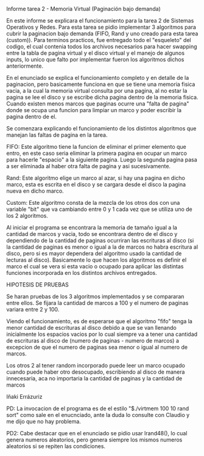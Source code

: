 Informe tarea 2 - Memoria Virtual (Paginación bajo demanda)

En este informe se explicara el funcionamiento para la tarea 2 de Sistemas Operativos y Redes. Para esta tarea se pidio implementar 3 algoritmos para cubrir la paginacion bajo demanda (FIFO, Rand y uno creado para esta tarea (custom)). Para terminos practicos, fue entregado todo el "esqueleto" del codigo, el cual contenia todos los archivos necesarios para hacer swapping entre la tabla de pagina virtual y el disco virtual y el manejo de algunos inputs, lo unico que falto por implementar fueron los algoritmos dichos anteriormente.

En el enunciado se explica el funcionamiento completo y en detalle de la paginacion, pero basicamente funciona en que se tiene una memoria fisica vacia, a la cual la memoria virtual consulta por una pagina, al no estar la pagina se lee el disco y se escribe dicha pagina dentro de la memoria fisica. Cuando existen menos marcos que paginas ocurre una "falta de pagina" donde se ocupa una funcion para limpiar un marco y poder escribir la pagina dentro de el.

Se comenzara explicando el funcionamiento de los distintos algoritmos que manejan las faltas de pagina en la tarea.

FIFO:
Este algoritmo tiene la funcion de eliminar el primer elemento que entro, en este caso seria eliminar la primera pagina en ocupar un marco para hacerle "espacio" a la siguiente pagina. Luego la segunda pagina pasa a ser eliminada al haber otra falta de pagina y asi sucesivamente.

Rand:
Este algoritmo elige un marco al azar, si hay una pagina en dicho marco, esta es escrita en el disco y se cargara desde el disco la pagina nueva en dicho marco.

Custom:
Este algoritmo consta de la mezcla de los otros dos con una variable "bit" que va cambiando entre 0 y 1 cada vez que se utiliza uno de los 2 algoritmos.

Al iniciar el programa se encontrara la memoria de tamaño igual a la cantidad de marcos y vacia, todo se encontrara dentro de el disco y dependiendo de la cantidad de paginas ocurriran las escrituras al disco (si la cantidad de paginas es menor o igual a la de marcos no habra escritura al disco, pero si es mayor dependera del algoritmo usado la cantidad de lecturas al disco). Basicamente lo que hacen los algoritmos es definir el marco el cual se vera si esta vacio o ocupado para aplicar las distintas funciones incorporada en los distintos archivos entregados.

HIPOTESIS DE PRUEBAS

Se haran pruebas de los 3 algoritmos implementados y se compararan entre ellos.
Se fijara la cantidad de marcos a 100 y el numero de paginas variara entre 2 y 100.

Viendo el funcionamiento, es de esperarse que el algoritmo "fifo" tenga la menor cantidad de escrituras al disco debido a que se van llenando inicialmente los espacios vacios por lo cual siempre va a tener una cantidad de escrituras al disco de (numero de paginas - numero de marcos) a excepcion de que el numero de paginas sea menor o igual al numero de marcos. 

Los otros 2 al tener random incorporado puede leer un marco ocupado cuando puede haber otro desocupado, escribiendo al disco de manera innecesaria, aca no importaria la cantidad de paginas y la cantidad de marcos






Iñaki Errázuriz

PD: La invocacion de el programa es de el estilo "$./virtmem 100 10 rand sort" como sale en el enucnciado, ante la duda lo consulte con Claudio y me dijo que no hay problema.

PD2: Cabe destacar que en el enunciado se pidio usar lrand48(), lo cual genera numeros aleatorios, pero genera siempre los mismos numeros aleatorios si se repiten las condiciones.